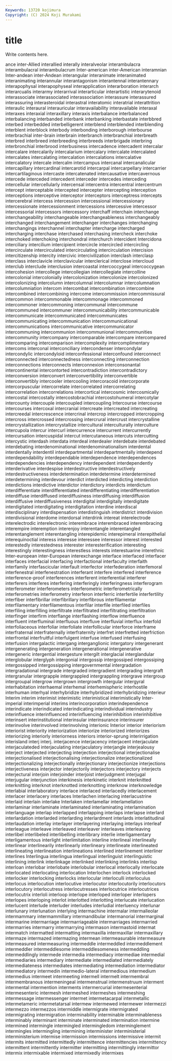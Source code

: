 ```yaml
---
Keywords: 13720 kojimura
Copyright: (C) 2024 Koji Murakami
---
```


# title

Write contents here.



ance inter-Allied
interallied interally interalveolar interambulacra interambulacral interambulacrum Inter-american inter-American interamnian Inter-andean
inter-Andean interangular interanimate interanimated interanimating interannular interantagonism interantennal interantennary interapophysal
interapophyseal interapplication interarboration interarch interarcualis interarmy interarrival interarticular interartistic interarytenoid
interassociate interassociated interassociation interassure interassured interassuring interasteroidal interastral interatomic interatrial
interattrition interaulic interaural interauricular interavailability interavailable interaxal interaxes interaxial interaxillary
interaxis interbalance interbalanced interbalancing interbanded interbank interbanking interbastate interbbred interbed
interbedded interbelligerent interblend interblended interblending interblent interblock interbody interbonding interborough
interbourse interbrachial inter-brain interbrain interbranch interbranchial interbreath interbred interbreed interbreeding
interbreeds interbrigade interbring interbronchial interbrood interbusiness intercadence intercadent intercalar intercalare
intercalarily intercalarium intercalary intercalate intercalated intercalates intercalating intercalation intercalations intercalative
intercalatory intercale intercalm intercampus intercanal intercanalicular intercapillary intercardinal intercarotid intercarpal
intercarpellary intercarrier intercartilaginous intercaste intercatenated intercausative intercavernous intercede interceded intercedent
interceder intercedes interceding intercellular intercellularly intercensal intercentra intercentral intercentrum intercept
interceptable intercepted intercepter intercepting interception interceptions interceptive interceptor interceptors interceptress
intercepts intercerebral intercess intercession intercessional intercessionary intercessionate intercessionment intercessions intercessive
intercessor intercessorial intercessors intercessory interchaff interchain interchange interchangeability interchangeable interchangeableness
interchangeably interchanged interchangement interchanger interchanges interchanging interchangings interchannel interchapter intercharge
intercharged intercharging interchase interchased interchasing intercheck interchoke interchoked interchoking interchondral
interchurch intercident Intercidona interciliary intercilium intercipient intercircle intercircled intercircling intercirculate
intercirculated intercirculating intercirculation intercision intercitizenship intercity intercivic intercivilization interclash interclasp
interclass interclavicle interclavicular interclerical interclose intercloud interclub interclude interclusion intercoastal
intercoccygeal intercoccygean intercohesion intercollege intercollegian intercollegiate intercolline intercolonial intercolonially intercolonization
intercolonize intercolonized intercolonizing intercolumn intercolumnal intercolumnar intercolumnation intercolumniation intercom intercombat
intercombination intercombine intercombined intercombining intercome intercommission intercommissural intercommon intercommonable intercommonage
intercommoned intercommoner intercommoning intercommunal intercommune intercommuned intercommuner intercommunicability intercommunicable intercommunicate
intercommunicated intercommunicates intercommunicating intercommunication intercommunicational intercommunications intercommunicative intercommunicator intercommuning intercommunion
intercommunional intercommunities intercommunity intercompany intercomparable intercompare intercompared intercomparing intercomparison intercomplexity
intercomplimentary intercoms interconal interconciliary intercondenser intercondylar intercondylic intercondyloid interconfessional interconfound
interconnect interconnected interconnectedness interconnecting interconnection interconnections interconnects interconnexion interconsonantal intercontinental
intercontorted intercontradiction intercontradictory interconversion interconvert interconvertibility interconvertible interconvertibly intercooler intercooling
intercoracoid intercorporate intercorpuscular intercorrelate intercorrelated intercorrelating intercorrelation intercorrelations intercortical intercosmic
intercosmically intercostal intercostally intercostobrachial intercostohumeral intercotylar intercounty intercouple intercoupled intercoupling
Intercourse intercourse intercourses intercoxal intercranial intercreate intercreated intercreating intercreedal intercrescence
intercrinal intercrop intercropped intercropping intercross intercrossed intercrossing intercrural intercrust intercrystalline
intercrystallization intercrystallize intercultural interculturally interculture intercupola intercur intercurl intercurrence intercurrent
intercurrently intercursation intercuspidal intercut intercutaneous intercuts intercutting intercystic interdash interdata
interdeal interdealer interdebate interdebated interdebating interdenominational interdenominationalism interdental interdentally interdentil
interdepartmental interdepartmentally interdepend interdependability interdependable interdependence interdependences interdependencies interdependency interdependent
interdependently interderivative interdespise interdestructive interdestructively interdestructiveness interdetermination interdetermine interdetermined interdetermining
interdevour interdict interdicted interdicting interdiction interdictions interdictive interdictor interdictory interdicts
interdictum interdifferentiate interdifferentiated interdifferentiating interdifferentiation interdiffuse interdiffused interdiffusiness interdiffusing interdiffusion
interdiffusive interdiffusiveness interdigital interdigitally interdigitate interdigitated interdigitating interdigitation interdine interdiscal
interdisciplinary interdispensation interdistinguish interdistrict interdivision interdivisional interdome interdorsal interdrink intereat
interelectrode interelectrodic interelectronic interembrace interembraced interembracing interempire interemption interenjoy interentangle
interentangled interentanglement interentangling interepidemic interepimeral interepithelial interequinoctial interess interesse interessee
interessor interest interested interestedly interestedness interester interesterification interesting interestingly interestingness
interestless interests interestuarine interethnic Inter-european inter-European interexchange interface interfaced interfacer
interfaces interfacial interfacing interfactional interfaculty interfaith interfamily interfascicular interfault interfector
interfederation interfemoral interfenestral interfenestration interferant interfere interfered interference interference-proof interferences
interferent interferential interferer interferers interferes interfering interferingly interferingness interferogram interferometer
interferometers interferometric interferometrically interferometries interferometry interferon interferric interfertile interfertility interfiber
interfibrillar interfibrillary interfibrous interfilamentar interfilamentary interfilamentous interfilar interfile interfiled interfiles
interfiling interfilling interfiltrate interfiltrated interfiltrating interfiltration interfinger interfirm interflange interflashing
interflow interfluence interfluent interfluminal interfluous interfluve interfluvial interflux interfold interfoliaceous
interfoliar interfoliate interfollicular interforce interframe interfraternal interfraternally interfraternity interfret interfretted
interfriction interfrontal interfruitful interfulgent interfuse interfused interfusing interfusion intergalactic intergang
interganglionic intergatory intergenerant intergenerating intergeneration intergenerational intergenerative intergeneric intergential intergesture
intergilt interglacial interglandular interglobular interglyph intergonial intergossip intergossiped intergossiping intergossipped
intergossipping intergovernmental intergradation intergradational intergrade intergraded intergradient intergrading intergraft intergranular
intergrapple intergrappled intergrappling intergrave intergroup intergroupal intergrow intergrown intergrowth intergular
intergyral interhabitation interhaemal interhemal interhemispheric interhostile interhuman interhyal interhybridize interhybridized
interhybridizing interieur Interim interim interimist interimistic interimistical interimistically Inter-imperial interimperial
interims interincorporation interindependence interindicate interindicated interindicating interindividual interindustry interinfluence interinfluenced
interinfluencing interinhibition interinhibitive interinsert interinstitutional interinsular interinsurance interinsurer interinvolve interinvolved
interinvolving interionic Interior interior interiorism interiorist interiority interiorization interiorize interiorized
interiorizes interiorizing interiorly interiorness interiors interior-sprung interirrigation interisland interj interj.
interjacence interjacency interjacent interjaculate interjaculateded interjaculating interjaculatory interjangle interjealousy interject
interjected interjecting interjection interjectional interjectionalise interjectionalised interjectionalising interjectionalize interjectionalized interjectionalizing
interjectionally interjectionary interjectionize interjections interjectiveness interjector interjectorily interjectors interjectory interjects
interjectural interjoin interjoinder interjoist interjudgment interjugal interjugular interjunction interkinesis interkinetic
interknit interknitted interknitting interknot interknotted interknotting interknow interknowledge interlabial interlaboratory
interlace interlaced interlacedly interlacement interlacer interlacery interlaces Interlachen interlacing interlacustrine
interlaid interlain interlake Interlaken interlamellar interlamellation interlaminar interlaminate interlaminated interlaminating
interlamination interlanguage interlap interlapped interlapping interlaps interlapse interlard interlardation interlarded
interlarding interlardment interlards interlatitudinal interlaudation interlay interlayer interlayering interlaying interlays
interleaf interleague interleave interleaved interleaver interleaves interleaving interlibel interlibeled interlibelling
interlibrary interlie interligamentary interligamentous interlight interlimitation interline interlineal interlineally interlinear
interlinearily interlinearly interlineary interlineate interlineated interlineating interlineation interlineations interlined interlinement
interliner interlines Interlingua interlingua interlingual interlinguist interlinguistic interlining interlink interlinkage
interlinked interlinking interlinks interlisp interloan interlobar interlobate interlobular interlocal interlocally
interlocate interlocated interlocating interlocation Interlochen interlock interlocked interlocker interlocking interlocks
interlocular interloculli interloculus interlocus interlocution interlocutive interlocutor interlocutorily interlocutors interlocutory
interlocutress interlocutresses interlocutrice interlocutrices interlocutrix interloli interloop interlope interloped interloper
interlopers interlopes interloping interlot interlotted interlotting interlucate interlucation interlucent interlude
interluder interludes interludial interluency interlunar interlunary interlunation interlying intermachine intermalar
intermalleolar intermammary intermammillary intermandibular intermanorial intermarginal intermarine intermarriage intermarriageable intermarriages
intermarried intermarries intermarry intermarrying intermason intermastoid intermat intermatch intermatted intermatting
intermaxilla intermaxillar intermaxillary intermaze intermazed intermazing intermean intermeasurable intermeasure intermeasured
intermeasuring intermeddle intermeddled intermeddlement intermeddler intermeddlesome intermeddlesomeness intermeddling intermeddlingly intermede
intermedia intermediacy intermediae intermedial intermediaries intermediary intermediate intermediated intermediately intermediateness
intermediates intermediating intermediation intermediator intermediatory intermedin intermedio-lateral intermedious intermedium intermedius
intermeet intermeeting intermell intermelt intermembral intermembranous intermeningeal intermenstrual intermenstruum interment
intermental intermention interments intermercurial intermesenterial intermesenteric intermesh intermeshed intermeshes intermeshing
intermessage intermessenger intermet intermetacarpal intermetallic intermetameric intermetatarsal intermew intermewed intermewer
intermezzi intermezzo intermezzos intermiddle intermigrate intermigrated intermigrating intermigration interminability interminable
interminableness interminably interminant interminate interminated intermination intermine intermined intermingle intermingled
intermingledom interminglement intermingles intermingling intermining interminister interministerial interministerium intermise intermission
intermissions intermissive intermit intermits intermitted intermittedly intermittence intermittencies intermittency intermittent
intermittently intermitter intermitting intermittingly intermittor intermix intermixable intermixed intermixedly intermixes

